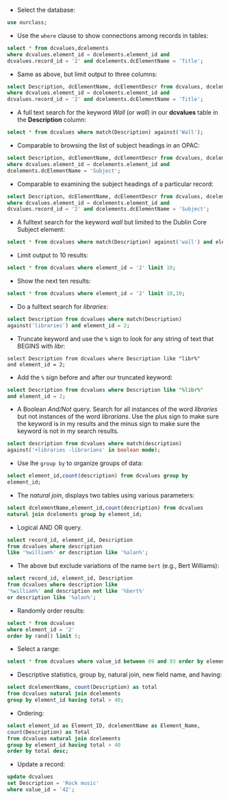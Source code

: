 * Select the database:

```sql
use ourclass;
```

* Use the `where` clause to show connections among records in tables:

```sql
select * from dcvalues,dcelements
where dcvalues.element_id = dcelements.element_id and
dcvalues.record_id = '2' and dcelements.dcElementName = 'Title';
```

* Same as above, but limit output to three columns:

```sql
select Description, dcElementName, dcElementDescr from dcvalues, dcelements
where dcvalues.element_id = dcelements.element_id and
dcvalues.record_id = '2' and dcelements.dcElementName = 'Title';
```

* A full text search for the keyword *Wall* (or *wall*) in our
  **dcvalues** table in the **Description** column:

```sql
select * from dcvalues where match(Description) against('Wall');
```

* Comparable to browsing the list of subject headings in an OPAC:

```sql
select Description, dcElementName, dcElementDescr from dcvalues, dcelements
where dcvalues.element_id = dcelements.element_id and
dcelements.dcElementName = 'Subject';
```

* Comparable to examining the subject headings of a particular
  record:

```sql
select Description, dcElementName, dcElementDescr from dcvalues, dcelements
where dcvalues.element_id = dcelements.element_id and
dcvalues.record_id = '2' and dcelements.dcElementName = 'Subject';
```

* A fulltext search for the keyword *wall* but limited to the
  Dublin Core Subject element:

```sql
select * from dcvalues where match(Description) against('wall') and element_id = '2';
```

* Limit output to 10 results:

```sql
select * from dcvalues where element_id = '2' limit 10;
```

* Show the next ten results:

```sql
select * from dcvalues where element_id = '2' limit 10,10;
```

* Do a fulltext search for *libraries*:

```sql
select Description from dcvalues where match(Description)
against('libraries') and element_id = 2;
```

* Truncate keyword and use the `%` sign to look for any string of
  text that BEGINS with *libr*:

```
select Description from dcvalues where Description like "libr%"
and element_id = 2;
```

* Add the `%` sign before and after our truncated keyword:

```sql
select Description from dcvalues where Description like "%libr%"
and element_id = 2;
```

* A Boolean *And/Not* query.  Search for all instances of the word
  *libraries* but not instances of the word *librarians*. Use the
  plus sign to make sure the keyword is in my results and the
  minus sign to make sure the keyword is not in my search results.

```sql
select description from dcvalues where match(description)
against('+libraries -librarians' in boolean mode);
```

* Use lhe `group by` to organize groups of data:

```sql
select element_id,count(description) from dcvalues group by
element_id;
```

* The *natural join*, displays two tables using various
  parameters:

```sql
select dcelementName,element_id,count(description) from dcvalues
natural join dcelements group by element_id;
```

* Logical AND OR query.

```sql
select record_id, element_id, Description
from dcvalues where description
like '%william%' or description like '%alan%';
```

* The above but exclude variations of the name `bert` (e.g., Bert
  Williams):

```sql
select record_id, element_id, Description
from dcvalues where description like
'%william%' and description not like '%bert%'
or description like '%alan%';
```

* Randomly order results:

```sql
select * from dcvalues               
where element_id = '2'
order by rand() limit 5;
```

* Select a range:

```sql
select * from dcvalues where value_id between 89 and 93 order by element_id;
```

* Descriptive statistics, group by, natural join, new field name,
and having:

```sql
select dcelementName, count(Description) as total
from dcvalues natural join dcelements
group by element_id having total > 40;
```

* Ordering:

```sql
select element_id as Element_ID, dcelementName as Element_Name,
count(Description) as Total
from dcvalues natural join dcelements
group by element_id having total > 40
order by total desc;
```

* Update a record:

```sql
update dcvalues
set Description = 'Rock music'
where value_id = '42';
```
